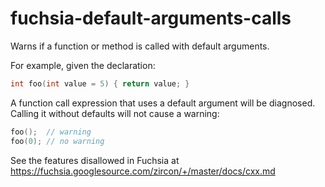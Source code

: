 # fuchsia-default-arguments-calls

Warns if a function or method is called with default arguments.

For example, given the declaration:

``` c++
int foo(int value = 5) { return value; }
```

A function call expression that uses a default argument will be
diagnosed. Calling it without defaults will not cause a warning:

``` c++
foo();  // warning
foo(0); // no warning
```

See the features disallowed in Fuchsia at
<https://fuchsia.googlesource.com/zircon/+/master/docs/cxx.md>

